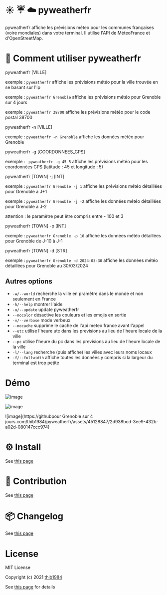 # :sunny: :umbrella: :cloud: pyweatherfr

pyweatherfr affiche les prévisions méteo pour les communes françaises (voire mondiales) dans votre terminal. Il utilise l'API de MéteoFrance et d'OpenStreetMap.


# 🚀 Comment utiliser **pyweatherfr**

pyweatherfr \[VILLE\]

exemple : ``pyweatherfr`` affiche les prévisions météo pour la ville trouvée en se basant sur l'ip

exemple : ``pyweatherfr Grenoble`` affiche les prévisions météo pour Grenoble sur 4 jours

exemple : ``pyweatherfr 38700`` affiche les prévisions météo pour le code postal 38700

pyweatherfr -n \[VILLE\]

exemple : ``pyweatherfr -n Grenoble`` affiche les données météo pour Grenoble 

pyweatherfr -g \[COORDONNEES_GPS\]

exemple : `` pyweatherfr -g 45 5`` affiche les prévisions météo pour les coordonnées GPS (latitude : 45 et longitude : 5)

pyweatherfr \[TOWN\] -j [INT]

exemple : ``pyweatherfr Grenoble -j 1`` affiche les prévisions météo détaillées pour Grenoble à J+1

exemple : ``pyweatherfr Grenoble -j -2`` affiche les données météo détaillées pour Grenoble à J-2

attention : le paramètre peut être compris entre - 100 et 3

pyweatherfr \[TOWN\] -p [INT]

exemple : ``pyweatherfr Grenoble -p 10`` affiche les données météo détaillées pour Grenoble de J-10 à J-1

pyweatherfr \[TOWN\] -d [STR]

exemple : ``pyweatherfr Grenoble -d 2024-03-30`` affiche les données météo détaillées pour Grenoble au 30/03/2024


## Autres options

  - ``-w/--world``  recherche la ville en pramètre dans le monde et non seulement en France
  - ``-h/--help``    montrer l'aide
  - ``-u/--update``  update pyweatherfr
  - ``--nocolor``  désactive les couleurs et les emojis en sortie
  - ``-v/--verbose``  mode verbeux
  - ``--nocache``  supprime le cache de l'api meteo france avant l'appel
  - ``--utc``    utilise l'heure utc dans les previsions au lieu de l'heure locale de la ville
  - ``--pc``    utilise l'heure du pc dans les previsions au lieu de l'heure locale de la ville
  - ``-l/--lang`` recherche (puis affiche) les villes avec leurs noms locaux
  - ``-f/--fullwidth`` affiche toutes les données y compris si la largeur du terminal est trop petite  

# Démo

![image](https://github.com/thib1984/pyweatherfr/assets/45128847/9b0c5353-8e1b-4dfa-86b5-e2d5472a6cf2)

![image](https://github.com/thib1984/pyweatherfr/assets/45128847/e92ceca0-e542-4c15-8eea-6a6067d55af8)

![image](https://githubpour Grenoble sur 4 jours.com/thib1984/pyweatherfr/assets/45128847/2d938bcd-3ee9-432b-a02d-080147ccc974)


# ⚙️ Install

See [this page](INSTALL.md)

# :construction_worker: Contribution

See [this page](CONTRIBUTING.md)

# :package: Changelog

See [this page](CHANGELOG.md)


# License

MIT License

Copyright (c) 2021 [thib1984](https://github.com/thib1984)

See [this page](LICENSE.txt) for details
